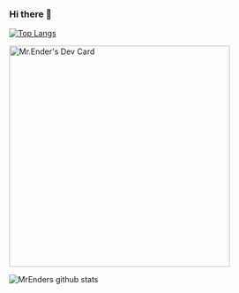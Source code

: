 ### Hi there 👋

[![Top Langs](https://github-readme-stats.vercel.app/api/top-langs/?username=MrEnder0)](https://github.com/MrEnder0/github-readme-stats)

<a href="https://app.daily.dev/Mr_Ender"><img src="https://api.daily.dev/devcards/de3895a136c64b82b92ed3350160c5f0.png?r=i4t" width="400" alt="Mr.Ender's Dev Card"/></a>

![MrEnders github stats](https://github-readme-stats.vercel.app/api?username=MrEnder0)
